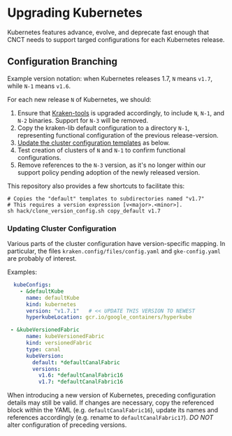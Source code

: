 # Upgrading Kubernetes

Kubernetes features advance, evolve, and deprecate fast enough that CNCT needs
to support targed configurations for each Kubernetes release.


## Configuration Branching

Example version notation: when Kubernetes releases 1.7, `N` means `v1.7`, while `N-1` means `v1.6`. 

For each new release `N` of Kubernetes, we should:

1. Ensure that [Kraken-tools][1] is upgraded accordingly, to include `N`, `N-1`, and `N-2` binaries. Support for `N-3` will be removed.
2. Copy the kraken-lib default configuration to a directory `N-1`, representing functional configuration of the previous release-version.
3. [Update the cluster configuration templates](#updating-cluster-configuration) as below.
4. Test creation of clusters of `N` and `N-1` to confirm functional configurations.
5. Remove references to the `N-3` version, as it's no longer within our support policy pending adoption of the newly released version.

This repository also provides a few shortcuts to facilitate this:

```shell
# Copies the "default" templates to subdirectories named "v1.7"
# This requires a version expression [v<major>.<minor>].
sh hack/clone_version_config.sh copy_default v1.7
```

### Updating Cluster Configuration

Various parts of the cluster configuration have version-specific mapping. In 
particular, the files `kraken.config/files/config.yaml` and `gke-config.yaml`
are probably of interest.

Examples:

```yaml
  kubeConfigs:
    - &defaultKube
      name: defaultKube
      kind: kubernetes
      version: "v1.7.1"   # << UPDATE THIS VERSION TO NEWEST
      hyperkubeLocation: gcr.io/google_containers/hyperkube
```

```yaml
 - &kubeVersionedFabric
      name: kubeVersionedFabric
      kind: versionedFabric
      type: canal
      kubeVersion:
        default: *defaultCanalFabric
        versions:
          v1.6: *defaultCanalFabric16
          v1.7: *defaultCanalFabric16
```

When introducing a new version of Kubernetes, preceding configuration details may
still be valid. If changes are necessary, copy the referenced block within the 
YAML (e.g. `defaultCanalFabric16`), update its names and references accordingly 
(e.g. rename to `defaultCanalFabric17`). *DO NOT* alter configuration of preceding
versions. 

[1]: https://github.com/samsung-cnct/k2-tools